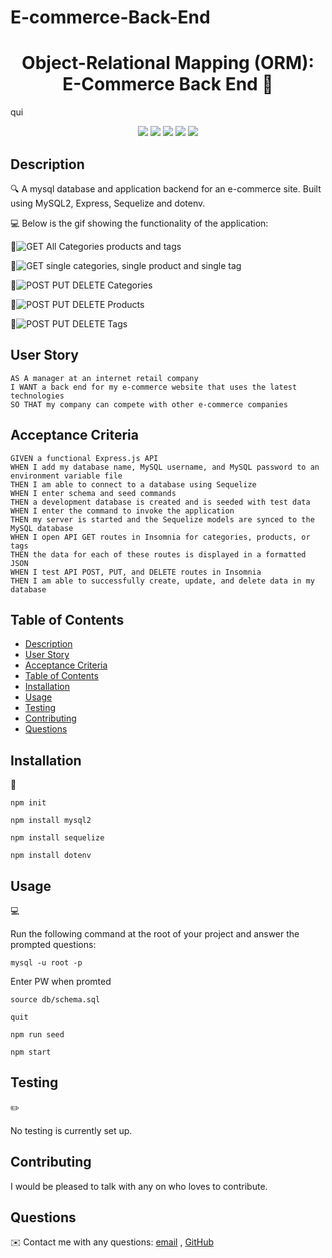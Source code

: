 # E-commerce-Back-End


<h1 align="center">Object-Relational Mapping (ORM): E-Commerce Back End 👋</h1>
  
qui
  
<p align="center">
    <img src="https://img.shields.io/badge/Javascript-yellow" />
    <img src="https://img.shields.io/badge/express-orange" />
    <img src="https://img.shields.io/badge/Sequelize-blue"  />
    <img src="https://img.shields.io/badge/mySQL-blue"  />
    <img src="https://img.shields.io/badge/dotenv-green" />
</p>
   
## Description

🔍 A mysql database and application backend for an e-commerce site. Built using MySQL2, Express, Sequelize and dotenv.
  
💻 Below is the gif showing the functionality of the application:


🎥![GET All Categories products and tags](https://www.youtube.com/watch?v=jKRF7f0SeKQ&t=29s)

🎥![GET single categories, single product and single tag](https://www.youtube.com/watch?v=SB5ljLqZlso)

🎥![POST PUT DELETE Categories](https://www.youtube.com/watch?v=1O0LtFEks1o)

🎥![POST PUT DELETE Products](https://www.youtube.com/watch?v=wx0RgfW1xeE)

🎥![POST PUT DELETE Tags](https://www.youtube.com/watch?v=rArfPSaNfZs)


## User Story
  
```
AS A manager at an internet retail company
I WANT a back end for my e-commerce website that uses the latest technologies
SO THAT my company can compete with other e-commerce companies
```
  
## Acceptance Criteria
  
``` 
GIVEN a functional Express.js API
WHEN I add my database name, MySQL username, and MySQL password to an environment variable file
THEN I am able to connect to a database using Sequelize
WHEN I enter schema and seed commands
THEN a development database is created and is seeded with test data
WHEN I enter the command to invoke the application
THEN my server is started and the Sequelize models are synced to the MySQL database
WHEN I open API GET routes in Insomnia for categories, products, or tags
THEN the data for each of these routes is displayed in a formatted JSON
WHEN I test API POST, PUT, and DELETE routes in Insomnia
THEN I am able to successfully create, update, and delete data in my database
```
  
## Table of Contents
- [Description](#description)
- [User Story](#user-story)
- [Acceptance Criteria](#acceptance-criteria)
- [Table of Contents](#table-of-contents)
- [Installation](#installation)
- [Usage](#usage)
- [Testing](#testing)
- [Contributing](#contributing)
- [Questions](#questions)

## Installation
💾   
  
`npm init`

`npm install mysql2`

`npm install sequelize`

`npm install dotenv`
  
## Usage
💻   
  
Run the following command at the root of your project and answer the prompted questions:

`mysql -u root -p`

Enter PW when promted

`source db/schema.sql`

`quit`

`npm run seed`
  
`npm start`

## Testing
✏️

No testing is currently set up.

## Contributing
I would be pleased to talk with any on who loves to contribute.

## Questions
✉️ Contact me with any questions: [email](senutekie77@gmail.com) , [GitHub](https://github.com/senait77)<br />
